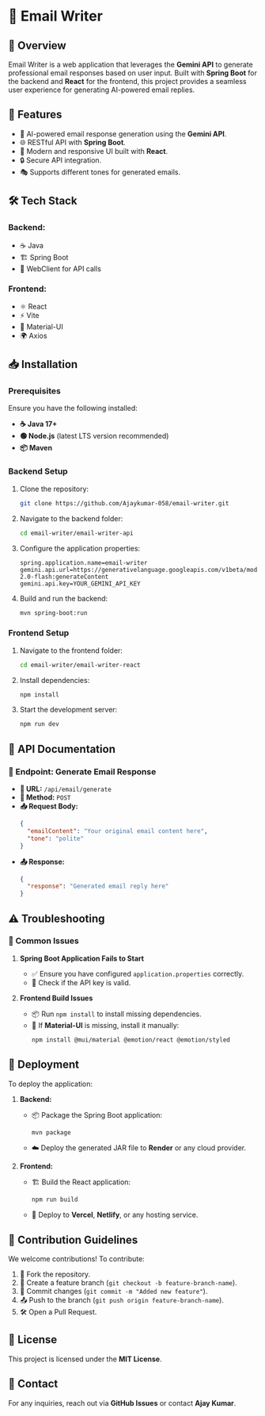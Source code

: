 # 📧 Email Writer

## 📌 Overview
Email Writer is a web application that leverages the **Gemini API** to generate professional email responses based on user input. Built with **Spring Boot** for the backend and **React** for the frontend, this project provides a seamless user experience for generating AI-powered email replies.

## 🚀 Features
- 🤖 AI-powered email response generation using the **Gemini API**.
- 🌐 RESTful API with **Spring Boot**.
- 🎨 Modern and responsive UI built with **React**.
- 🔒 Secure API integration.
- 🎭 Supports different tones for generated emails.

## 🛠 Tech Stack
### Backend:
- ☕ Java
- 🏗 Spring Boot
- 🔗 WebClient for API calls

### Frontend:
- ⚛️ React
- ⚡ Vite
- 🎨 Material-UI
- 🌍 Axios

## 📥 Installation

### Prerequisites
Ensure you have the following installed:
- **☕ Java 17+**
- **🟢 Node.js** (latest LTS version recommended)
- **📦 Maven**

### Backend Setup
1. Clone the repository:
   ```sh
   git clone https://github.com/Ajaykumar-058/email-writer.git
   ```
2. Navigate to the backend folder:
   ```sh
   cd email-writer/email-writer-api
   ```
3. Configure the application properties:
   ```properties
   spring.application.name=email-writer
   gemini.api.url=https://generativelanguage.googleapis.com/v1beta/models/gemini-2.0-flash:generateContent
   gemini.api.key=YOUR_GEMINI_API_KEY
   ```
4. Build and run the backend:
   ```sh
   mvn spring-boot:run
   ```

### Frontend Setup
1. Navigate to the frontend folder:
   ```sh
   cd email-writer/email-writer-react
   ```
2. Install dependencies:
   ```sh
   npm install
   ```
3. Start the development server:
   ```sh
   npm run dev
   ```

## 📡 API Documentation
### 🔗 Endpoint: Generate Email Response
- **📍 URL:** `/api/email/generate`
- **📨 Method:** `POST`
- **📥 Request Body:**
  ```json
  {
    "emailContent": "Your original email content here",
    "tone": "polite"
  }
  ```
- **📤 Response:**
  ```json
  {
    "response": "Generated email reply here"
  }
  ```

## ⚠️ Troubleshooting
### 🛑 Common Issues
1. **Spring Boot Application Fails to Start**
   - ✅ Ensure you have configured `application.properties` correctly.
   - 🔑 Check if the API key is valid.

2. **Frontend Build Issues**
   - 📦 Run `npm install` to install missing dependencies.
   - 🎨 If **Material-UI** is missing, install it manually:
     ```sh
     npm install @mui/material @emotion/react @emotion/styled
     ```

## 🚀 Deployment
To deploy the application:
1. **Backend:**
   - 📦 Package the Spring Boot application:
     ```sh
     mvn package
     ```
   - ☁️ Deploy the generated JAR file to **Render** or any cloud provider.

2. **Frontend:**
   - 🏗 Build the React application:
     ```sh
     npm run build
     ```
   - 🚀 Deploy to **Vercel**, **Netlify**, or any hosting service.

## 🤝 Contribution Guidelines
We welcome contributions! To contribute:
1. 🔀 Fork the repository.
2. 🌱 Create a feature branch (`git checkout -b feature-branch-name`).
3. 📝 Commit changes (`git commit -m "Added new feature"`).
4. 📤 Push to the branch (`git push origin feature-branch-name`).
5. 🛠 Open a Pull Request.

## 📜 License
This project is licensed under the **MIT License**.

## 📩 Contact
For any inquiries, reach out via **GitHub Issues** or contact **Ajay Kumar**.

